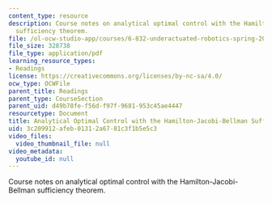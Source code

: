 ```yaml
---
content_type: resource
description: Course notes on analytical optimal control with the Hamilton-Jacobi-Bellman
  sufficiency theorem.
file: /ol-ocw-studio-app/courses/6-832-underactuated-robotics-spring-2009/3c209912afeb01312a6781c3f1b5e5c3_MIT6_832s09_read_ch10.pdf
file_size: 328738
file_type: application/pdf
learning_resource_types:
- Readings
license: https://creativecommons.org/licenses/by-nc-sa/4.0/
ocw_type: OCWFile
parent_title: Readings
parent_type: CourseSection
parent_uid: d49b78fe-f56d-f97f-9681-953c45ae4447
resourcetype: Document
title: Analytical Optimal Control with the Hamilton-Jacobi-Bellman Sufficiency Theorem
uid: 3c209912-afeb-0131-2a67-81c3f1b5e5c3
video_files:
  video_thumbnail_file: null
video_metadata:
  youtube_id: null
---
```

Course notes on analytical optimal control with the Hamilton-Jacobi-Bellman sufficiency theorem.